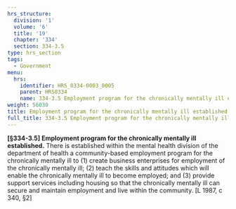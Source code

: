 ```yaml
---
hrs_structure:
  division: '1'
  volume: '6'
  title: '19'
  chapter: '334'
  section: 334-3.5
type: hrs_section
tags:
  - Government
menu:
  hrs:
    identifier: HRS_0334-0003_0005
    parent: HRS0334
    name: 334-3.5 Employment program for the chronically mentally ill established
weight: 56030
title: Employment program for the chronically mentally ill established
full_title: 334-3.5 Employment program for the chronically mentally ill established
---
```

**[§334-3.5] Employment program for the chronically mentally ill established.** There is established within the mental health division of the department of health a community-based employment program for the chronically mentally ill to (1) create business enterprises for employment of the chronically mentally ill; (2) teach the skills and attitudes which will enable the chronically mentally ill to become employed; and (3) provide support services including housing so that the chronically mentally ill can secure and maintain employment and live within the community. [L 1987, c 340, §2]